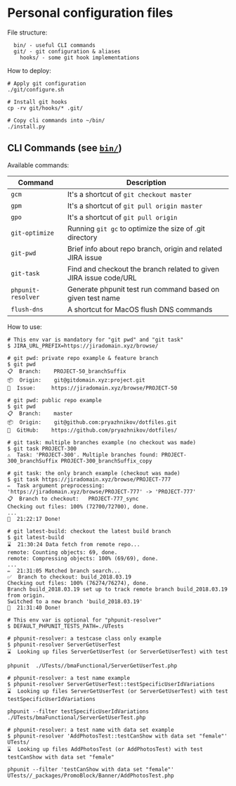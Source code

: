 # Personal configuration files

File structure:

```
  bin/ - useful CLI commands
  git/ - git configuration & aliases
    hooks/ - some git hook implementations
```

How to deploy:

```shell
# Apply git configuration
./git/configure.sh

# Install git hooks
cp -rv git/hooks/* .git/

# Copy cli commands into ~/bin/
./install.py
```

## CLI Commands (see [`bin/`](bin/))

Available commands:

| Command  | Description  |
| -------- | ------------ |
| `gcm`  | It's a shortcut of `git checkout master`  |
| `gpm`  | It's a shortcut of `git pull origin master`  |
| `gpo`  | It's a shortcut of `git pull origin`  |
| `git-optimize`  | Running `git gc` to optimize the size of .git directory  |
| `git-pwd`  | Brief info about repo branch, origin and related JIRA issue  |
| `git-task`  | Find and checkout the branch related to given JIRA issue code/URL  |
| `phpunit-resolver`  | Generate phpunit test run command based on given test name  |
| `flush-dns`  | A shortcut for MacOS flush DNS commands  |

How to use:

```shell
# This env var is mandatory for "git pwd" and "git task"
$ JIRA_URL_PREFIX=https://jiradomain.xyz/browse/

# git pwd: private repo example & feature branch
$ git pwd
📋  Branch:    PROJECT-50_branchSuffix
📦  Origin:    git@gitdomain.xyz:project.git
🔬  Issue:     https://jiradomain.xyz/browse/PROJECT-50

# git pwd: public repo example
$ git pwd
📋  Branch:    master
📦  Origin:    git@github.com:pryazhnikov/dotfiles.git
🚀  GitHub:    https://github.com/pryazhnikov/dotfiles/

# git task: multiple branches example (no checkout was made)
$ git task PROJECT-300
⚠️  Task: 'PROJECT-300'. Multiple branches found: PROJECT-300_branchSuffix PROJECT-300_branchSuffix_copy

# git task: the only branch example (checkout was made)
$ git task https://jiradomain.xyz/browse/PROJECT-777
✏️  Task argument preprocessing: 'https://jiradomain.xyz/browse/PROJECT-777' -> 'PROJECT-777'
📋  Branch to checkout:   PROJECT-777_sync
Checking out files: 100% (72700/72700), done.
...
🏁  21:22:17 Done!

# git latest-build: checkout the latest build branch
$ git latest-build
⌛️  21:30:24 Data fetch from remote repo...
remote: Counting objects: 69, done.
remote: Compressing objects: 100% (69/69), done.
...
✏️  21:31:05 Matched branch search...
✅  Branch to checkout: build_2018.03.19
Checking out files: 100% (76274/76274), done.
Branch build_2018.03.19 set up to track remote branch build_2018.03.19 from origin.
Switched to a new branch 'build_2018.03.19'
🏁  21:31:40 Done!

# This env var is optional for "phpunit-resolver"
$ DEFAULT_PHPUNIT_TESTS_PATH=./UTests

# phpunit-resolver: a testcase class only example
$ phpunit-resolver ServerGetUserTest
⌛️  Looking up files ServerGetUserTest (or ServerGetUserTest) with test

phpunit  ./UTests//bmaFunctional/ServerGetUserTest.php

# phpunit-resolver: a test name example
$ phpunit-resolver ServerGetUserTest::testSpecificUserIdVariations
⌛️  Looking up files ServerGetUserTest (or ServerGetUserTest) with test testSpecificUserIdVariations

phpunit --filter testSpecificUserIdVariations ./UTests/bmaFunctional/ServerGetUserTest.php

# phpunit-resolver: a test name with data set example
$ phpunit-resolver 'AddPhotosTest::testCanShow with data set "female"' UTests/
⌛️  Looking up files AddPhotosTest (or AddPhotosTest) with test testCanShow with data set "female"

phpunit --filter 'testCanShow with data set "female"' UTests//_packages/PromoBlock/Banner/AddPhotosTest.php
```

